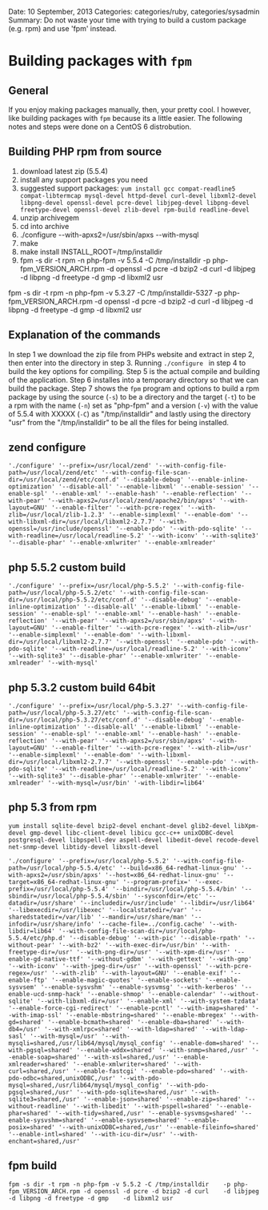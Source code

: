 Date: 10 September, 2013
Categories: categories/ruby, categories/sysadmin
Summary: Do not waste your time with trying to build a custom package (e.g. rpm) and use 'fpm' instead.

# Building packages with `fpm`

## General

If you enjoy making packages manually, then, your pretty cool. I however, like building packages with `fpm` because its a little easier. The following notes and steps were done on a CentOS 6 distrobution.

## Building PHP rpm from source

1. download latest zip (5.5.4)
2. install any support packages you need
3. suggested support packages: `yum install gcc compat-readline5 compat-libtermcap mysql-devel httpd-devel curl-devel libxml2-devel libpng-devel openssl-devel pcre-devel libjpeg-devel libpng-devel freetype-devel openssl-devel zlib-devel rpm-build readline-devel` 
3. unzip archivegem
4. cd into archive
4. ./configure --with-apxs2=/usr/sbin/apxs --with-mysql
5. make
6. make install INSTALL_ROOT=/tmp/installdir
7. fpm -s dir -t rpm -n php-fpm -v 5.5.4 -C /tmp/installdir -p php-fpm_VERSION_ARCH.rpm -d openssl -d pcre -d bzip2 -d curl -d libjpeg -d libpng -d freetype -d gmp -d libxml2 usr

fpm -s dir -t rpm -n php-fpm -v 5.3.27 -C /tmp/installdir-5327 -p php-fpm_VERSION_ARCH.rpm -d openssl -d pcre -d bzip2 -d curl -d libjpeg -d libpng -d freetype -d gmp -d libxml2 usr

## Explanation of the commands

In step 1 we download the zip file from PHPs website and extract in step 2, then enter into the directory in step 3. Running `./configure ` in step 4 to build the key options for compiling. Step 5 is the actual compile and building of the application. Step 6 installes into a temporary directory so that we can build the package. Step 7 shows the `fpm` program and options to build a rpm package by using the source (`-s`) to be a directory and the target (`-t`) to be a rpm with the name (`-n`) set as "php-fpm" and a version (`-v`) with the value of 5.5.4 with XXXXX (`-C`) as "/tmp/installdir" and lastly using the directory "usr" from the "/tmp/installdir" to be all the files for being installed.


## zend configure
    './configure' '--prefix=/usr/local/zend' '--with-config-file-path=/usr/local/zend/etc' '--with-config-file-scan-dir=/usr/local/zend/etc/conf.d' '--disable-debug' '--enable-inline-optimization' '--disable-all' '--enable-libxml' '--enable-session' '--enable-spl' '--enable-xml' '--enable-hash' '--enable-reflection' '--with-pear' '--with-apxs2=/usr/local/zend/apache2/bin/apxs' '--with-layout=GNU' '--enable-filter' '--with-pcre-regex' '--with-zlib=/usr/local/zlib-1.2.3' '--enable-simplexml' '--enable-dom' '--with-libxml-dir=/usr/local/libxml2-2.7.7' '--with-openssl=/usr/include/openssl' '--enable-pdo' '--with-pdo-sqlite' '--with-readline=/usr/local/readline-5.2' '--with-iconv' '--with-sqlite3' '--disable-phar' '--enable-xmlwriter' '--enable-xmlreader'

## php 5.5.2 custom build
    './configure' '--prefix=/usr/local/php-5.5.2' '--with-config-file-path=/usr/local/php-5.5.2/etc' '--with-config-file-scan-dir=/usr/local/php-5.5.2/etc/conf.d' '--disable-debug' '--enable-inline-optimization' '--disable-all' '--enable-libxml' '--enable-session' '--enable-spl' '--enable-xml' '--enable-hash' '--enable-reflection' '--with-pear' '--with-apxs2=/usr/sbin/apxs' '--with-layout=GNU' '--enable-filter' '--with-pcre-regex' '--with-zlib=/usr' '--enable-simplexml' '--enable-dom' '--with-libxml-dir=/usr/local/libxml2-2.7.7' '--with-openssl' '--enable-pdo' '--with-pdo-sqlite' '--with-readline=/usr/local/readline-5.2' '--with-iconv' '--with-sqlite3' '--disable-phar' '--enable-xmlwriter' '--enable-xmlreader' '--with-mysql'

## php 5.3.2 custom build 64bit

    './configure' '--prefix=/usr/local/php-5.3.27' '--with-config-file-path=/usr/local/php-5.3.27/etc' '--with-config-file-scan-dir=/usr/local/php-5.3.27/etc/conf.d' '--disable-debug' '--enable-inline-optimization' '--disable-all' '--enable-libxml' '--enable-session' '--enable-spl' '--enable-xml' '--enable-hash' '--enable-reflection' '--with-pear' '--with-apxs2=/usr/sbin/apxs' '--with-layout=GNU' '--enable-filter' '--with-pcre-regex' '--with-zlib=/usr' '--enable-simplexml' '--enable-dom' '--with-libxml-dir=/usr/local/libxml2-2.7.7' '--with-openssl' '--enable-pdo' '--with-pdo-sqlite' '--with-readline=/usr/local/readline-5.2' '--with-iconv' '--with-sqlite3' '--disable-phar' '--enable-xmlwriter' '--enable-xmlreader' '--with-mysql=/usr/bin' '-with-libdir=lib64'
    
## php 5.3 from rpm
    yum install sqlite-devel bzip2-devel enchant-devel glib2-devel libXpm-devel gmp-devel libc-client-devel libicu gcc-c++ unixODBC-devel postgresql-devel libpspell-dev aspell-devel libedit-devel recode-devel net-snmp-devel libtidy-devel libxslt-devel 

    './configure' '--prefix=/usr/local/php-5.5.2' '--with-config-file-path=/usr/local/php-5.5.4/etc' '--build=x86_64-redhat-linux-gnu' '--with-apxs2=/usr/sbin/apxs' '--host=x86_64-redhat-linux-gnu' '--target=x86_64-redhat-linux-gnu' '--program-prefix=' '--exec-prefix=/usr/local/php-5.5.4' '--bindir=/usr/local/php-5.5.4/bin' '--sbindir=/usr/local/php-5.5.4/sbin' '--sysconfdir=/etc' '--datadir=/usr/share' '--includedir=/usr/include' '--libdir=/usr/lib64' '--libexecdir=/usr/libexec' '--localstatedir=/var' '--sharedstatedir=/var/lib' '--mandir=/usr/share/man' '--infodir=/usr/share/info' '--cache-file=../config.cache' '--with-libdir=lib64' '--with-config-file-scan-dir=/usr/local/php-5.5.4/etc/php.d' '--disable-debug' '--with-pic' '--disable-rpath' '--without-pear' '--with-bz2' '--with-exec-dir=/usr/bin' '--with-freetype-dir=/usr' '--with-png-dir=/usr' '--with-xpm-dir=/usr' '--enable-gd-native-ttf' '--without-gdbm' '--with-gettext' '--with-gmp' '--with-iconv' '--with-jpeg-dir=/usr' '--with-openssl' '--with-pcre-regex=/usr' '--with-zlib' '--with-layout=GNU' '--enable-exif' '--enable-ftp' '--enable-magic-quotes' '--enable-sockets' '--enable-sysvsem' '--enable-sysvshm' '--enable-sysvmsg' '--with-kerberos' '--enable-ucd-snmp-hack' '--enable-shmop' '--enable-calendar' '--without-sqlite' '--with-libxml-dir=/usr' '--enable-xml' '--with-system-tzdata' '--enable-force-cgi-redirect' '--enable-pcntl' '--with-imap=shared' '--with-imap-ssl' '--enable-mbstring=shared' '--enable-mbregex' '--with-gd=shared' '--enable-bcmath=shared' '--enable-dba=shared' '--with-db4=/usr' '--with-xmlrpc=shared' '--with-ldap=shared' '--with-ldap-sasl' '--with-mysql=/usr' '--with-mysqli=shared,/usr/lib64/mysql/mysql_config' '--enable-dom=shared' '--with-pgsql=shared' '--enable-wddx=shared' '--with-snmp=shared,/usr' '--enable-soap=shared' '--with-xsl=shared,/usr' '--enable-xmlreader=shared' '--enable-xmlwriter=shared' '--with-curl=shared,/usr' '--enable-fastcgi' '--enable-pdo=shared' '--with-pdo-odbc=shared,unixODBC,/usr' '--with-pdo-mysql=shared,/usr/lib64/mysql/mysql_config' '--with-pdo-pgsql=shared,/usr' '--with-pdo-sqlite=shared,/usr' '--with-sqlite3=shared,/usr' '--enable-json=shared' '--enable-zip=shared' '--without-readline' '--with-libedit' '--with-pspell=shared' '--enable-phar=shared' '--with-tidy=shared,/usr' '--enable-sysvmsg=shared' '--enable-sysvshm=shared' '--enable-sysvsem=shared' '--enable-posix=shared' '--with-unixODBC=shared,/usr' '--enable-fileinfo=shared' '--enable-intl=shared' '--with-icu-dir=/usr' '--with-enchant=shared,/usr'
## fpm build
    fpm -s dir -t rpm -n php-fpm -v 5.5.2 -C /tmp/installdir    -p php-fpm_VERSION_ARCH.rpm -d openssl -d pcre -d bzip2 -d curl    -d libjpeg -d libpng -d freetype -d gmp    -d libxml2 usr